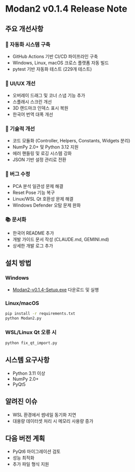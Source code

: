 # Modan2 v0.1.4 Release Note

## 주요 개선사항

### 🚀 자동화 시스템 구축
- GitHub Actions 기반 CI/CD 파이프라인 구축
- Windows, Linux, macOS 크로스 플랫폼 자동 빌드
- pytest 기반 자동화 테스트 (229개 테스트)

### 🎨 UI/UX 개선
- 오버레이 드래그 및 코너 스냅 기능 추가
- 스플래시 스크린 개선
- 3D 랜드마크 인덱스 표시 복원
- 한국어 번역 대폭 개선

### 🔧 기술적 개선
- 코드 모듈화 (Controller, Helpers, Constants, Widgets 분리)
- NumPy 2.0+ 및 Python 3.12 지원
- 에러 핸들링 및 로깅 시스템 강화
- JSON 기반 설정 관리로 전환

### 🐛 버그 수정
- PCA 분석 일관성 문제 해결
- Reset Pose 기능 복구
- Linux/WSL Qt 호환성 문제 해결
- Windows Defender 오탐 문제 완화

### 📚 문서화
- 한국어 README 추가
- 개발 가이드 문서 작성 (CLAUDE.md, GEMINI.md)
- 상세한 개발 로그 추가

## 설치 방법

### Windows
- [Modan2-v0.1.4-Setup.exe](https://github.com/jikhanjung/Modan2/releases) 다운로드 및 실행

### Linux/macOS
```bash
pip install -r requirements.txt
python Modan2.py
```

### WSL/Linux Qt 오류 시
```bash
python fix_qt_import.py
```

## 시스템 요구사항
- Python 3.11 이상
- NumPy 2.0+
- PyQt5

## 알려진 이슈
- WSL 환경에서 썸네일 동기화 지연
- 대용량 데이터셋 처리 시 메모리 사용량 증가

## 다음 버전 계획
- PyQt6 마이그레이션 검토
- 성능 최적화
- 추가 파일 형식 지원